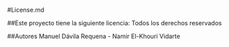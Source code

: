 #License.md

##Este proyecto tiene la siguiente licencia: Todos los derechos reservados

##Autores Manuel Dávila Requena - Namir El-Khouri Vidarte